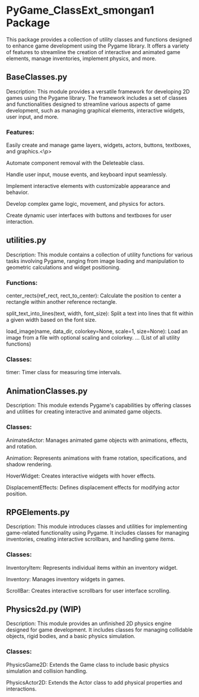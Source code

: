 # PyGame_ClassExt_smongan1 Package
<p>This package provides a collection of utility classes and functions designed to enhance game development using the Pygame library. It offers a variety of features to streamline the creation of interactive and animated game elements, manage inventories, implement physics, and more.

## BaseClasses.py
<p>Description: This module provides a versatile framework for developing 2D games using the Pygame library. The framework includes a set of classes and functionalities designed to streamline various aspects of game development, such as managing graphical elements, interactive widgets, user input, and more.

### Features:

<p>Easily create and manage game layers, widgets, actors, buttons, textboxes, and graphics.<\p>
<p>Automate component removal with the Deleteable class.
<p>Handle user input, mouse events, and keyboard input seamlessly.
<p>Implement interactive elements with customizable appearance and behavior.
<p>Develop complex game logic, movement, and physics for actors.
<p>Create dynamic user interfaces with buttons and textboxes for user interaction.

## utilities.py
Description: This module contains a collection of utility functions for various tasks involving Pygame, ranging from image loading and manipulation to geometric calculations and widget positioning.

### Functions:

<p>center_rects(ref_rect, rect_to_center): Calculate the position to center a rectangle within another reference rectangle.
<p>split_text_into_lines(text, width, font_size): Split a text into lines that fit within a given width based on the font size.
<p>load_image(name, data_dir, colorkey=None, scale=1, size=None): Load an image from a file with optional scaling and colorkey.
... (List of all utility functions)

### Classes:

<p>timer: Timer class for measuring time intervals.

## AnimationClasses.py
<p>Description: This module extends Pygame's capabilities by offering classes and utilities for creating interactive and animated game objects.

### Classes:

<p>AnimatedActor: Manages animated game objects with animations, effects, and rotation.
<p>Animation: Represents animations with frame rotation, specifications, and shadow rendering.
<p>HoverWidget: Creates interactive widgets with hover effects.
<p>DisplacementEffects: Defines displacement effects for modifying actor position.

## RPGElements.py
<p>Description: This module introduces classes and utilities for implementing game-related functionality using Pygame. It includes classes for managing inventories, creating interactive scrollbars, and handling game items.

### Classes:

<p>InventoryItem: Represents individual items within an inventory widget.
<p>Inventory: Manages inventory widgets in games.
<p>ScrollBar: Creates interactive scrollbars for user interface scrolling.

## Physics2d.py (WIP)
<p>Description: This module provides an unfinished 2D physics engine designed for game development. It includes classes for managing collidable objects, rigid bodies, and a basic physics simulation.

### Classes:

<p>PhysicsGame2D: Extends the Game class to include basic physics simulation and collision handling.
<p>PhysicsActor2D: Extends the Actor class to add physical properties and interactions.
